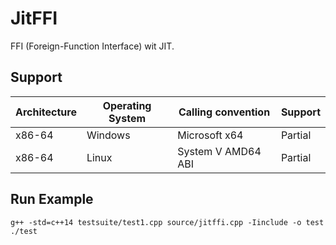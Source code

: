 # JitFFI
FFI (Foreign-Function Interface) wit JIT.

## Support

Architecture|Operating System|Calling convention |Support
------------|----------------|-------------------|-------
x86-64|Windows|Microsoft x64|Partial
x86-64|Linux|System V AMD64 ABI|Partial

## Run Example

```
g++ -std=c++14 testsuite/test1.cpp source/jitffi.cpp -Iinclude -o test
./test
```
